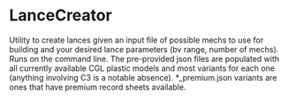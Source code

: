 # LanceCreator
Utility to create lances given an input file of possible mechs to use for building and your desired lance parameters (bv range, number of mechs).  Runs on the command line.  The pre-provided json files are populated with all currently available CGL plastic models and most variants for each one (anything involving C3 is a notable absence).  *_premium.json variants are ones that have premium record sheets available.
